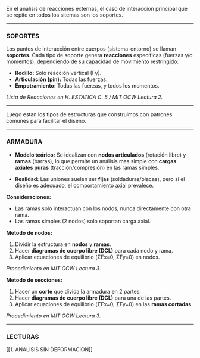 En el analisis de reacciones externas, el caso de interaccion principal que se repite en todos los sitemas son los soportes.

---
### SOPORTES
Los puntos de interacción entre cuerpos (sistema-entorno) se llaman **soportes**. Cada tipo de soporte genera **reacciones** específicas (fuerzas y/o momentos), dependiendo de su capacidad de movimiento restringido:

- **Rodillo:** Solo reacción vertical (Fy).
- **Articulación (pin):** Todas las fuerzas.
- **Empotramiento:** Todas las fuerzas, y todos los momentos.

*Lista de Reacciones en H. ESTATICA C. 5 / MIT OCW Lectura 2.*

---

Luego estan los tipos de estructuras que construimos con patrones comunes para facilitar el diseno.

---
### ARMADURA
- **Modelo teórico:** Se idealizan con **nodos articulados** (rotación libre) y **ramas** (barras), lo que permite un análisis mas simple con **cargas axiales puras** (tracción/compresión) en las ramas simples.

- **Realidad:** Las uniones suelen ser **fijas** (soldaduras/placas), pero si el diseño es adecuado, el comportamiento axial prevalece.

**Consideraciones:**
- Las ramas solo interactuan con los nodos, nunca directamente con otra rama.
- Las ramas simples (2 nodos) solo soportan carga axial.

**Metodo de nodos:**

1. Dividir la estructura en **nodos** y **ramas**.
2. Hacer **diagramas de cuerpo libre (DCL)** para cada nodo y rama.
3. Aplicar ecuaciones de equilibrio (ΣFx=0, ΣFy=0) en nodos.

*Procedimiento en MIT OCW Lectura 3.*

**Metodo de secciones:**
1. Hacer un  **corte** que divida la armadura en 2 partes.
2. Hacer **diagramas de cuerpo libre (DCL)** para una de las partes.
3. Aplicar ecuaciones de equilibrio (ΣFx=0, ΣFy=0) en las **ramas cortadas**.

*Procedimiento en MIT OCW Lectura 3.*

---
### LECTURAS
[[1. ANALISIS SIN DEFORMACION]]